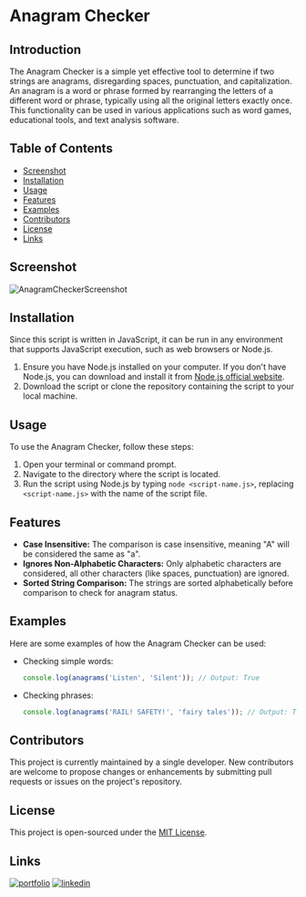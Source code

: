 # Anagram Checker

## Introduction

The Anagram Checker is a simple yet effective tool to determine if two strings are anagrams, disregarding spaces, punctuation, and capitalization. An anagram is a word or phrase formed by rearranging the letters of a different word or phrase, typically using all the original letters exactly once. This functionality can be used in various applications such as word games, educational tools, and text analysis software.

## Table of Contents
- [Screenshot](#screenshot)
- [Installation](#installation)
- [Usage](#usage)
- [Features](#features)
- [Examples](#examples)
- [Contributors](#contributors)
- [License](#license)
- [Links](#Links)

## Screenshot
![AnagramCheckerScreenshot](https://i.imgur.com/h3TWwwO.png)

## Installation

Since this script is written in JavaScript, it can be run in any environment that supports JavaScript execution, such as web browsers or Node.js.

1. Ensure you have Node.js installed on your computer. If you don't have Node.js, you can download and install it from [Node.js official website](https://nodejs.org/).
2. Download the script or clone the repository containing the script to your local machine.

## Usage

To use the Anagram Checker, follow these steps:

1. Open your terminal or command prompt.
2. Navigate to the directory where the script is located.
3. Run the script using Node.js by typing `node <script-name.js>`, replacing `<script-name.js>` with the name of the script file.

## Features

- **Case Insensitive:** The comparison is case insensitive, meaning "A" will be considered the same as "a".
- **Ignores Non-Alphabetic Characters:** Only alphabetic characters are considered, all other characters (like spaces, punctuation) are ignored.
- **Sorted String Comparison:** The strings are sorted alphabetically before comparison to check for anagram status.

## Examples

Here are some examples of how the Anagram Checker can be used:

- Checking simple words:
  ```javascript
  console.log(anagrams('Listen', 'Silent')); // Output: True
  ```
- Checking phrases:
  ```javascript
  console.log(anagrams('RAIL! SAFETY!', 'fairy tales')); // Output: True
  ```

## Contributors

This project is currently maintained by a single developer. New contributors are welcome to propose changes or enhancements by submitting pull requests or issues on the project's repository.

## License

This project is open-sourced under the [MIT License](https://opensource.org/licenses/MIT).

## Links
[![portfolio](https://img.shields.io/badge/my_portfolio-000?style=for-the-badge&logo=ko-fi&logoColor=white)](https://github.com/enekomtz1)
[![linkedin](https://img.shields.io/badge/linkedin-0A66C2?style=for-the-badge&logo=linkedin&logoColor=white)](https://www.linkedin.com/in/enekomtz)